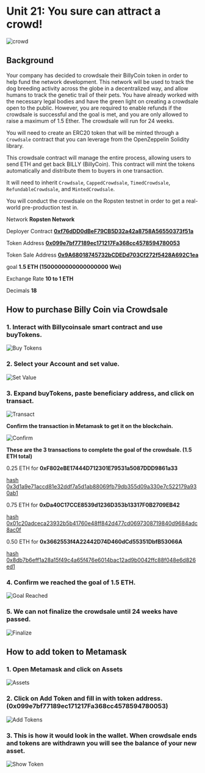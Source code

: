 # Unit 21: You sure can attract a crowd!

![crowd](Images/crowd.png)

## Background

Your company has decided to crowdsale their BillyCoin token in order to help fund the network development.
This network will be used to track the dog breeding activity across the globe in a decentralized way, and allow humans to track the genetic trail of their pets. You have already worked with the necessary legal bodies and have the green light on creating a crowdsale open to the public. However, you are required to enable refunds if the crowdsale is successful and the goal is met, and you are only allowed to raise a maximum of 1.5 Ether. The crowdsale will run for 24 weeks.

You will need to create an ERC20 token that will be minted through a `Crowdsale` contract that you can leverage from the OpenZeppelin Solidity library.

This crowdsale contract will manage the entire process, allowing users to send ETH and get back BILLY (BillyCoin).
This contract will mint the tokens automatically and distribute them to buyers in one transaction.

It will need to inherit `Crowdsale`, `CappedCrowdsale`, `TimedCrowdsale`, `RefundableCrowdsale`, and `MintedCrowdsale`.

You will conduct the crowdsale on the Ropsten testnet in order to get a real-world pre-production test in.

Network **Ropsten Network**

Deployer Contract [**0xf76dDD0dBeF79CB5D32a42a8758A56550373f51a**](https://ropsten.etherscan.io/address/0xf76dDD0dBeF79CB5D32a42a8758A56550373f51a)

Token Address [**0x099e7bf77189ec171217Fa368cc4578594780053**](https://ropsten.etherscan.io/address/0x099e7bf77189ec171217Fa368cc4578594780053)

Token Sale Address [**0x9A68018745732bCDEDd703Cf272f5428A692C1ea**](https://ropsten.etherscan.io/address/0x9A68018745732bCDEDd703Cf272f5428A692C1ea)

goal **1.5 ETH (1500000000000000000 Wei)**

Exchange Rate **10 to 1 ETH**

Decimals **18**

## How to purchase Billy Coin via Crowdsale

### 1.  Interact with Billycoinsale smart contract and use buyTokens.

![Buy Tokens](./Images/1.1_buyTokens.PNG)

### 2.  Select your Account and set value.

![Set Value](./Images/1.2_set_value.PNG)

### 3.  Expand buyTokens, paste beneficiary address, and click on transact.

![Transact](./Images/1.3_click_transact.PNG)

**Confirm the transaction in Metamask to get it on the blockchain.**

![Confirm](./Images/1.3_metamask_confirm.PNG)

**These are the 3 transactions to complete the goal of the crowdsale. (1.5 ETH total)**

0.25 ETH for **0xF802eBE17444D712301E79531a5087DDD9861a33**

[hash 0x3d1a9e71accd81e32ddf7a5d1ab88069fb79db355d09a330e7c522179a930ab1](https://ropsten.etherscan.io/tx/0x3d1a9e71accd81e32ddf7a5d1ab88069fb79db355d09a330e7c522179a930ab1)

0.75 ETH for **0xDa40C17CCE8539d1236D353b13317F0B2709EB42** 

[hash 0x01c20adceca23932b5b41760e48ff842d477cd0697308719840d9684adc8ac0f](https://ropsten.etherscan.io/tx/0x01c20adceca23932b5b41760e48ff842d477cd0697308719840d9684adc8ac0f)

0.50 ETH for **0x3662553f4A22442D74D460dCd55351DbfB53066A**

[hash 0x8db7b6eff1a28a15f49c4a65f476e6014bac12ad9b0042ffc88f048e6d826ed1](https://ropsten.etherscan.io/tx/0x8db7b6eff1a28a15f49c4a65f476e6014bac12ad9b0042ffc88f048e6d826ed1)

### 4.  Confirm we reached the goal of 1.5 ETH.

![Goal Reached](./Images/1.4_goal_reached.PNG)

### 5.  We can not finalize the crowdsale until 24 weeks have passed.

![Finalize](./Images/1.5_finalize.PNG)

## How to add token to Metamask

### 1. Open Metamask and click on Assets

![Assets](./Images/2.1_assets.PNG)

### 2. Click on Add Token and fill in with token address. (0x099e7bf77189ec171217Fa368cc4578594780053)

![Add Tokens](./Images/2.2_add_token.PNG)

### 3. This is how it would look in the wallet.  When crowdsale ends and tokens are withdrawn you will see the balance of your new asset.

![Show Token](./Images/2.3_billycoin_added.PNG)